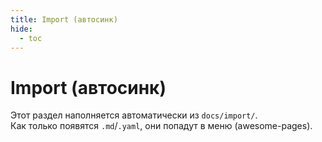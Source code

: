 ```yaml
---
title: Import (автосинк)
hide:
  - toc
---
```


# Import (автосинк)

Этот раздел наполняется автоматически из `docs/import/`.  
Как только появятся `.md`/`.yaml`, они попадут в меню (awesome-pages).

